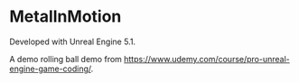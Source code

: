 # MetalInMotion

Developed with Unreal Engine 5.1.

A demo rolling ball demo from https://www.udemy.com/course/pro-unreal-engine-game-coding/.
